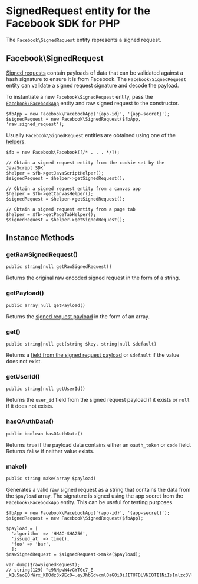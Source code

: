 # SignedRequest entity for the Facebook SDK for PHP

The `Facebook\SignedRequest` entity represents a signed request.

## Facebook\SignedRequest

[Signed requests](https://developers.facebook.com/docs/facebook-login/using-login-with-games#checklogin) contain payloads of data that can be validated against a hash signature to ensure it is from Facebook. The `Facebook\SignedRequest` entity can validate a signed request signature and decode the payload.

To instantiate a new `Facebook\SignedRequest` entity, pass the [`Facebook\FacebookApp`](/docs/php/FacebookApp) entity and raw signed request to the constructor.

```
$fbApp = new Facebook\FacebookApp('{app-id}', '{app-secret}');
$signedRequest = new Facebook\SignedRequest($fbApp, 'raw.signed_request');
```

Usually `Facebook\SignedRequest` entities are obtained using one of the [helpers](/docs/php/sdk_reference#helpers).

```
$fb = new Facebook\Facebook([/* . . . */]);

// Obtain a signed request entity from the cookie set by the JavaScript SDK
$helper = $fb->getJavaScriptHelper();
$signedRequest = $helper->getSignedRequest();

// Obtain a signed request entity from a canvas app
$helper = $fb->getCanvasHelper();
$signedRequest = $helper->getSignedRequest();

// Obtain a signed request entity from a page tab
$helper = $fb->getPageTabHelper();
$signedRequest = $helper->getSignedRequest();
```

## Instance Methods

### getRawSignedRequest()
```
public string|null getRawSignedRequest()
```
Returns the original raw encoded signed request in the form of a string.

### getPayload()
```
public array|null getPayload()
```
Returns the [signed request payload](https://developers.facebook.com/docs/reference/login/signed-request/) in the form of an array.

### get()
```
public string|null get(string $key, string|null $default)
```
Returns a [field from the signed request payload](https://developers.facebook.com/docs/reference/login/signed-request) or `$default` if the value does not exist.

### getUserId()
```
public string|null getUserId()
```
Returns the `user_id` field from the signed request payload if it exists or `null` if it does not exists.

### hasOAuthData()
```
public boolean hasOAuthData()
```
Returns `true` if the payload data contains either an `oauth_token` or `code` field. Returns `false` if neither value exists.

### make()
```
public string make(array $payload)
```
Generates a valid raw signed request as a string that contains the data from the `$payload` array. The signature is signed using the app secret from the `Facebook\FacebookApp` entity. This can be useful for testing purposes.

```
$fbApp = new Facebook\FacebookApp('{app-id}', '{app-secret}');
$signedRequest = new Facebook\SignedRequest($fbApp);

$payload = [
  'algorithm' => 'HMAC-SHA256',
  'issued_at' => time(),
  'foo' => 'bar',
  ];
$rawSignedRequest = $signedRequest->make($payload);

var_dump($rawSignedRequest);
// string(129) "c9RNpwW4vGYTGc7_E-_XQu5aoEQrWrx_KDOdz3x9Ec0=.eyJhbGdvcml0aG0iOiJITUFDLVNIQTI1NiIsImlzc3VlZF9hdCI6MTQxODE4MjI1NSwiZm9vIjoiYmFyIn0="
```
